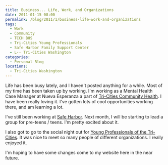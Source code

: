 ```yaml
---
title: Business... Life, Work, and Organizations
date: 2011-01-15 08:00
permalink: /blog/2011/1/business-life-work-and-organizations
tags:
  - Work
  - Community
  - TCCH BHS
  - Tri-Cities Young Professionals
  - Safe Harbor Family Support Center
  - L-- Tri-Cities Washington
categories:
  - Personal Blog
locations: 
  - Tri-Cities Washington
---
```


Life has been busy lately, and I haven't posted anything for a while. Most of my time has been taken up by working. I'm working as a Mental Health Case Manager at Nueva Esperanza a part of [Tri-Cities Community Health][1]. I have been really loving it. I've gotten lots of cool opportunities working there, and am learning a lot.

   [1]: http://www.tcc-health.org/ (Tri-Cities Community Health)

I've still been working at [Safe Harbor][2]. Next month, I will be starting to lead a group for pre-teens / teens. I'm pretty excited about it.

   [2]: http://crisis-nursery.org (Safe Harbor Crisis Nursery)

I also got to go to the social night out for [Young Professionals of the Tri-Cities][3]. It was nice to meet so many people of different organizations. I really enjoyed it.

   [3]: http://www.youngprofessionalstc.org/ (Young Professionals of the Tri-Cities)

I'm hoping to have some changes come to my website here in the near future.
